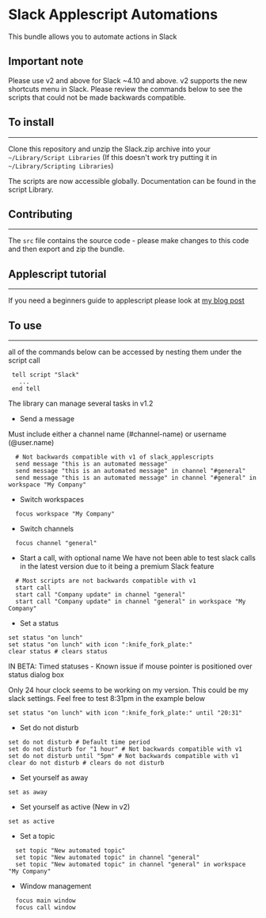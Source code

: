# Slack Applescript Automations

This bundle allows you to automate actions in Slack

## Important note

Please use v2 and above for Slack ~4.10 and above. v2 supports the new shortcuts menu in Slack. Please review the commands below to see the scripts that could not be made backwards compatible.

## To install
---
Clone this repository and unzip the Slack.zip archive into your `~/Library/Script Libraries`  (If this doesn't work try putting it in `~/Library/Scripting Libraries`)

The scripts are now accessible globally. Documentation can be found in the script Library.

## Contributing
---
The `src` file contains the source code - please make changes to this code and then export and zip the bundle.

## Applescript tutorial
---

If you need a beginners guide to applescript please look at [my blog post](https://www.samknight.co.uk/2018/12/13/automating-slack-with-applescript.html)

## To use
---

all of the commands below can be accessed by nesting them under the script call

```
 tell script "Slack"
   ...
 end tell
```

The library can manage several tasks in v1.2

- Send a message

Must include either a channel name (#channel-name) or username (@user.name)
```
  # Not backwards compatible with v1 of slack_applescripts
  send message "this is an automated message"
  send message "this is an automated message" in channel "#general"
  send message "this is an automated message" in channel "#general" in workspace "My Company"
```

- Switch workspaces
```
  focus workspace "My Company"
```
- Switch channels
```
  focus channel "general"
```

- Start a call, with optional name
We have not been able to test slack calls in the latest version due to it being a premium Slack feature

```
  # Most scripts are not backwards compatible with v1
  start call
  start call "Company update" in channel "general"
  start call "Company update" in channel "general" in workspace "My Company"
```

- Set a status
```
set status "on lunch"
set status "on lunch" with icon ":knife_fork_plate:"
clear status # clears status 

```
IN BETA: Timed statuses - Known issue if mouse pointer is positioned over status dialog box

Only 24 hour clock seems to be working on my version. This could be my slack settings. Feel free to test 8:31pm in the example below
```
set status "on lunch" with icon ":knife_fork_plate:" until "20:31"
```

- Set do not disturb
```
set do not disturb # Default time period
set do not disturb for "1 hour" # Not backwards compatible with v1
set do not disturb until "5pm" # Not backwards compatible with v1
clear do not disturb # clears do not disturb 
```

- Set yourself as away
```
set as away
```

- Set yourself as active (New in v2)
```
set as active
```

- Set a topic
```
  set topic "New automated topic"
  set topic "New automated topic" in channel "general"
  set topic "New automated topic" in channel "general" in workspace "My Company"
```

- Window management
```
  focus main window
  focus call window
```



